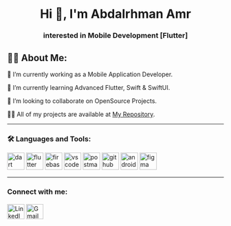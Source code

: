 <h1 align="center">Hi 👋, I'm Abdalrhman Amr</h1>
<h3 align="center">interested in Mobile Development [Flutter]</h3>

🙋‍♂️ About Me:
---
🔭 I’m currently working as a Mobile Application Developer.

🌱 I’m currently learning Advanced Flutter, Swift & SwiftUI.

👯 I’m looking to collaborate on OpenSource Projects.

👨‍💻 All of my projects are available at [My Repository](https://github.com/abdalrhman7?tab=repositories).

---

### 🛠 Languages and Tools:

<p align="left">
  <!-- Dart -->
  <img src="https://cdn.jsdelivr.net/gh/devicons/devicon/icons/dart/dart-original.svg" alt="dart" width="40" height="40"/> 
  <!-- Flutter -->
  <img src="https://cdn.jsdelivr.net/gh/devicons/devicon/icons/flutter/flutter-original.svg" alt="flutter" width="40" height="40"/>
  <!-- Firebase -->
  <img src="https://cdn.jsdelivr.net/gh/devicons/devicon/icons/firebase/firebase-plain.svg" alt="firebase" width="40" height="40"/>
  <!-- VS Code -->
  <img src="https://cdn.jsdelivr.net/gh/devicons/devicon/icons/vscode/vscode-original.svg" alt="vscode" width="40" height="40"/>
  <!-- Postman -->
  <img src="https://cdn.jsdelivr.net/gh/devicons/devicon/icons/postman/postman-original.svg" alt="postman" width="40" height="40"/>
  <!-- GitHub -->
  <img src="https://cdn.jsdelivr.net/gh/devicons/devicon/icons/github/github-original.svg" alt="github" width="40" height="40"/>
  <!-- Android Studio -->
  <img src="https://cdn.jsdelivr.net/gh/devicons/devicon/icons/androidstudio/androidstudio-original.svg" alt="androidstudio" width="40" height="40"/>
  <!-- Figma -->
  <img src="https://cdn.jsdelivr.net/gh/devicons/devicon/icons/figma/figma-original.svg" alt="figma" width="40" height="40"/>
</p>


---

<h3 align="left">Connect with me:</h3>
<p align="left">
  <a href="https://linkedin.com/in/abdalrhman-amr" target="blank" style="display: inline-block;">
    <img src="https://upload.wikimedia.org/wikipedia/commons/c/ca/LinkedIn_logo_initials.png" alt="LinkedIn" height="35" width="40" />
  </a>
  <a href="mailto:abdalrhmanamr14@gmail.com" target="blank" style="display: inline-block; margin-left: 0; margin-top: 2px;">
    <img src="https://upload.wikimedia.org/wikipedia/commons/4/4e/Gmail_Icon.png" alt="Gmail" height="35" width="40" />
  </a>
</p>









